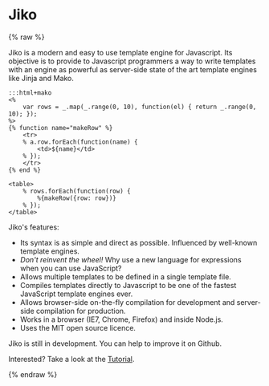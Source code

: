 # Jiko

{% raw  %}

Jiko is a modern and easy to use template engine for Javascript. Its objective is to provide to Javascript programmers a
way to write templates with an engine as powerful as server-side state of the art template engines like Jinja and Mako.

    :::html+mako
    <%
        var rows = _.map(_.range(0, 10), function(el) { return _.range(0, 10); });
    %>
    {% function name="makeRow" %}
        <tr>
        % a.row.forEach(function(name) {
            <td>${name}</td>
        % });
        </tr>
    {% end %}

    <table>
        % rows.forEach(function(row) {
            %{makeRow({row: row})}
        % });
    </table>

Jiko's features:

* Its syntax is as simple and direct as possible. Influenced by well-known template engines.
* *Don't reinvent the wheel!* Why use a new language for expressions when you can use JavaScript?
* Allows multiple templates to be defined in a single template file.
* Compiles templates directly to Javascript to be one of the fastest JavaScript template engines ever.
* Allows browser-side on-the-fly compilation for development and server-side compilation for production.
* Works in a browser (IE7, Chrome, Firefox) and inside Node.js.
* Uses the MIT open source licence.

Jiko is still in development. You can help to improve it on Github.

Interested? Take a look at the [Tutorial](./docs/tutorial.md).

{% endraw %}
